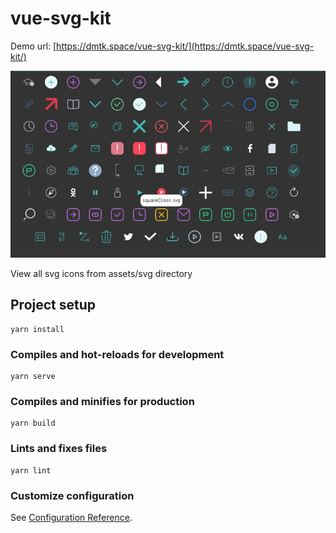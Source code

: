 # vue-svg-kit

Demo url: [https://dmtk.space/vue-svg-kit/](https://dmtk.space/vue-svg-kit/)

![Demo Image](demo.jpg)

View all svg icons from assets/svg directory


## Project setup
```
yarn install
```

### Compiles and hot-reloads for development
```
yarn serve
```

### Compiles and minifies for production
```
yarn build
```

### Lints and fixes files
```
yarn lint
```

### Customize configuration
See [Configuration Reference](https://cli.vuejs.org/config/).

